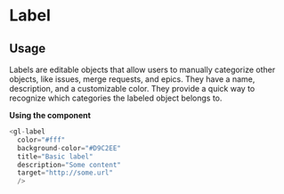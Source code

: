 # Label

<!-- STORY -->
## Usage
Labels are editable objects that allow users to manually categorize other objects, like issues, merge requests, and epics. They have a name, description, and a customizable color. They provide a quick way to recognize which categories the labeled object belongs to.

**Using the component**
~~~js
<gl-label
  color="#fff"
  background-color="#D9C2EE"
  title="Basic label"
  description="Some content"
  target="http://some.url"
  />
~~~
